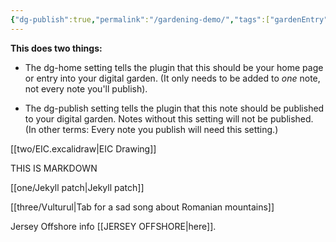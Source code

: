 ```yaml
---
{"dg-publish":true,"permalink":"/gardening-demo/","tags":["gardenEntry"],"noteIcon":""}
---
```



**This does two things:**

-   The dg-home setting tells the plugin that this should be your home page or entry into your digital garden. (It only needs to be added to _one_ note, not every note you'll publish).
    
-   The dg-publish setting tells the plugin that this note should be published to your digital garden. Notes without this setting will not be published. (In other terms: Every note you publish will need this setting.)

[[two/EIC.excalidraw\|EIC Drawing]]

THIS IS MARKDOWN

[[one/Jekyll patch\|Jekyll patch]]

[[three/Vulturul\|Tab for a sad song about Romanian mountains]]

Jersey Offshore info [[JERSEY OFFSHORE\|here]].